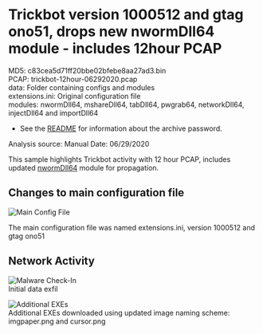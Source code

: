 # Trickbot version 1000512 and gtag ono51, drops new nwormDll64 module - includes 12hour PCAP

MD5: c83cea5d71ff20bbe02bfebe8aa27ad3.bin  
PCAP: trickbot-12hour-06292020.pcap  
data: Folder containing configs and modules   
extensions.ini: Original configuration file  
modules: nwormDll64, mshareDll64, tabDll64, pwgrab64, networkDll64, injectDll64 and importDll64  

* See the [README](https://github.com/jstrosch/malware-samples) for information about the archive password.  

Analysis source: Manual 
Date: 06/29/2020  

This sample highlights Trickbot activity with 12 hour PCAP, includes updated [nwormDll64](https://unit42.paloaltonetworks.com/goodbye-mworm-hello-nworm-trickbot-updates-propagation-module/) module for propagation.

## Changes to main configuration file

![Main Config File](https://user-images.githubusercontent.com/1920756/86634165-229e7b80-bf97-11ea-8950-0a49705a0379.png)  

The main configuration file was named extensions.ini, version 1000512 and gtag ono51  

## Network Activity

![Malware Check-In](https://user-images.githubusercontent.com/1920756/86634666-c2f4a000-bf97-11ea-935a-60021e996d96.png)  
Initial data exfil

![Additional EXEs](https://user-images.githubusercontent.com/1920756/86634738-dacc2400-bf97-11ea-94e4-82b1a75d116f.png)  
Additional EXEs downloaded using updated image naming scheme: imgpaper.png and cursor.png